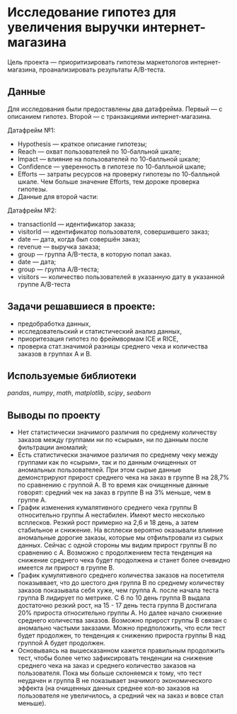 # Исследование гипотез для увеличения выручки интернет-магазина

Цель проекта — приоритизировать гипотезы маркетологов интернет-магазина, проанализировать результаты A/B-теста.

## Данные

Для исследования были предоставлены два датафрейма. Первый — с описанием гипотез. Второй — с транзакциями интернет-магазина.

Датафрейм №1: 
- Hypothesis — краткое описание гипотезы;
- Reach — охват пользователей по 10-балльной шкале;
- Impact — влияние на пользователей по 10-балльной шкале;
- Confidence — уверенность в гипотезе по 10-балльной шкале;
- Efforts — затраты ресурсов на проверку гипотезы по 10-балльной шкале. Чем больше значение Efforts, тем дороже проверка гипотезы.
- Данные для второй части:

Датафрейм №2:
- transactionId — идентификатор заказа;
- visitorId — идентификатор пользователя, совершившего заказ;
- date — дата, когда был совершён заказ;
- revenue — выручка заказа;
- group — группа A/B-теста, в которую попал заказ.
- date — дата;
- group — группа A/B-теста;
- visitors — количество пользователей в указанную дату в указанной группе A/B-теста

## Задачи решавшиеся в проекте:

- предобработка данных,
- исследовательский и статистический анализ данных,
- приоритезация гипотез по фреймвормам ICE и RICE,
- проверка стат.значимой разницы среднего чека и количества заказов в группах А и В. 

## Используемые библиотеки
*pandas*, *numpy*, *math*, *matplotlib*, *scipy*, *seaborn*

## Выводы по проекту
- Нет статистически значимого различия по среднему количеству заказов между группами ни по «сырым», ни по данным после фильтрации аномалий;
- Есть статистически значимое различия по среднему чеку между группами как по «сырым», так и по данным очищенных от аномальных пользователей. При этом сырые данные демонстрируют прирост среднего чека на заказ в группе В на 28,7% по сравнению с группой А. В то время как очищенные данные говорят: средний чек на заказ в группе В на 3% меньше, чем в группе А.
- График изменения кумалятивного среднего чека группы В относительно группы А нестабилен. Имеют место несколько всплесков. Резкий рост примерно на 2,6 и 18 день, а затем стабильное и снижение. На всплески вероятно оказывали влияние аномальные дорогие заказы, которые мы отфильтровали из сырых данных. Сейчас с одной стороны мы видим прирост группы В по сравнению с А. Возможно с продолжением теста тенденция на снижение среднего чека будет продолжена и станет более очевидно имеется ли прирост в группе В.
- График кумулятивного среднего количества заказов на посетителя показыввает, что до шестого дня группа В по среднему количеству заказов показывала себя хуже, чем группа А. после начала теста группа B лидирует по метрике. С 6 по 10 день группа В выдала достаточно резкий рост, на 15 - 17 день теста группа В достигала 20% прироста относительно группы А. Но далее начало снижение среднего количества заказов. Возможно прирост группы В связан с аномально частыми заказами. Можно предположить, что если тест будет продолжен, то тенденция к снижению прироста группы В над группой А будет продолжен.
- Основываясь на вышесказанном кажется правильным продолжить тест, чтобы более четко зафиксировать тенденции на снижение среднего чека на заказ и среднего количество заказов на пользователя. Пока мы больше склоняемся к тому, что тест неудачен и группа В не показывает значимого экономического эффекта (на очищенных данных среднее кол-во заказов на пользователя не увеличилось, а средний чек на заказ и вовсе стал меньше).
